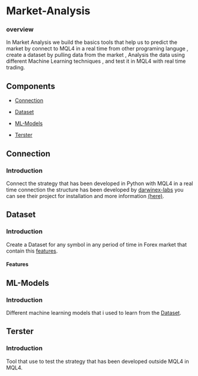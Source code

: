 # Market-Analysis

### overview

In Market Analysis we build the basics tools that help us to predict the market by connect to MQL4 in a real time from other programing languge , create a dataset by pulling data from the market , Analysis the data using different Machine Learning techniques , and test it in MQL4 with real time trading.

## Components

* [Connection](#Connection)

* [Dataset](#Dataset)

* [ML-Models](#ML-Models)

* [Terster](#Terster)


## Connection

### Introduction

Connect the strategy that has been developed in Python with MQL4 in a real time connection the structure has been developed by [darwinex-labs](https://github.com/darwinex) you can see their project for installation and more information [(here)](https://github.com/darwinex/dwx-zeromq-connector).

## Dataset

### Introduction

Create a Dataset for any symbol in any period of time in Forex market that contain this [features](#Features).

#### Features

## ML-Models

### Introduction
Different machine learning models that i used to learn from the [Dataset](#Dataset).
## Terster

### Introduction
Tool that use to test the strategy that has been developed outside MQL4 in MQL4.
